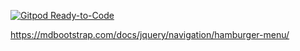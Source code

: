 [![Gitpod Ready-to-Code](https://img.shields.io/badge/Gitpod-Ready--to--Code-blue?logo=gitpod)](https://gitpod.io/#https://github.com/manub7/Portofolio-website) 




https://mdbootstrap.com/docs/jquery/navigation/hamburger-menu/